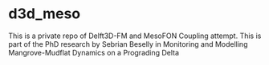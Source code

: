 # d3d_meso
This is a private repo of Delft3D-FM and MesoFON Coupling attempt. This is part of the PhD research by Sebrian Beselly in Monitoring and Modelling Mangrove-Mudflat Dynamics on a Prograding Delta
